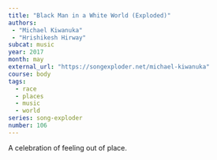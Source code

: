 ```yaml
---
title: "Black Man in a White World (Exploded)"
authors:
 - "Michael Kiwanuka"
 - "Hrishikesh Hirway" 
subcat: music
year: 2017
month: may
external_url: "https://songexploder.net/michael-kiwanuka"
course: body
tags:
  - race
  - places
  - music
  - world
series: song-exploder
number: 106
---
```


A celebration of feeling out of place.
